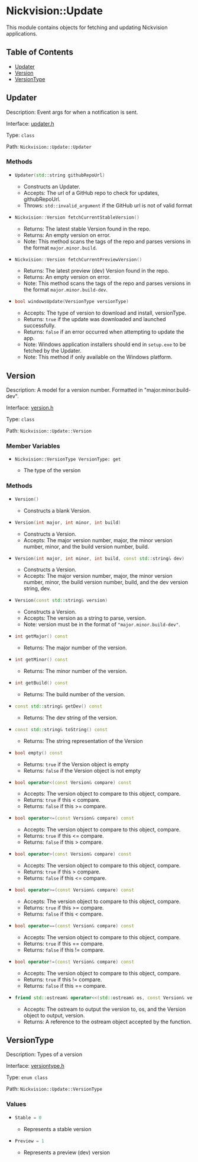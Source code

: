 # Nickvision::Update

This module contains objects for fetching and updating Nickvision applications.

## Table of Contents
- [Updater](#updater)
- [Version](#version)
- [VersionType](#versiontype)

## Updater
Description: Event args for when a notification is sent.

Interface: [updater.h](/include/update/updater.h)

Type: `class`

Path: `Nickvision::Update::Updater`

### Methods
- ```cpp
  Updater(std::string githubRepoUrl)
  ```  
     - Constructs an Updater.
     - Accepts: The url of a GitHub repo to check for updates, githubRepoUrl.
     - Throws: `std::invalid_argument` if the GitHub url is not of valid format
- ```cpp
  Nickvision::Version fetchCurrentStableVersion()
  ``` 
    - Returns: The latest stable Version found in the repo.
    - Returns: An empty version on error.
    - Note: This method scans the tags of the repo and parses versions in the format `major.minor.build`.
- ```cpp
  Nickvision::Version fetchCurrentPreviewVersion()
  ``` 
    - Returns: The latest preview (dev) Version found in the repo.
    - Returns: An empty version on error.
    - Note: This method scans the tags of the repo and parses versions in the format `major.minor.build-dev`.
- ```cpp
  bool windowsUpdate(VersionType versionType)
  ``` 
    - Accepts: The type of version to download and install, versionType.
    - Returns: `true` if the update was downloaded and launched successfully.
    - Returns: `false` if an error occurred when attempting to update the app.
    - Note: Windows application installers should end in `setup.exe` to be fetched by the Updater.
    - Note: This method if only available on the Windows platform.

## Version
Description: A model for a version number. Formatted in "major.minor.build-dev".

Interface: [version.h](/include/update/version.h)

Type: `class`

Path: `Nickvision::Update::Version`

### Member Variables
- ```
  Nickvision::VersionType VersionType: get
  ```
    - The type of the version

### Methods
- ```cpp
  Version()
  ```
    - Constructs a blank Version.
- ```cpp
  Version(int major, int minor, int build)
  ```
    - Constructs a Version.
    - Accepts: The major version number, major, the minor version number, minor, and the build version number, build.
- ```cpp
  Version(int major, int minor, int build, const std::string& dev)
  ```
    - Constructs a Version.
    - Accepts: The major version number, major, the minor version number, minor, the build version number, build, and the dev version string, dev.
- ```cpp
  Version(const std::string& version)
  ```
    - Constructs a Version.
    - Accepts: The version as a string to parse, version.
    - Note: version must be in the format of `"major.minor.build-dev"`.
- ```cpp
  int getMajor() const
  ```
    - Returns: The major number of the version.
- ```cpp
  int getMinor() const
  ```
    - Returns: The minor number of the version.
- ```cpp
  int getBuild() const
  ```
    - Returns: The build number of the version.
- ```cpp
  const std::string& getDev() const
  ```
    - Returns: The dev string of the version.
- ```cpp
  const std::string& toString() const
  ```
    - Returns: The string representation of the Version
- ```cpp
  bool empty() const
  ```
    - Returns: `true` if the Version object is empty
    - Returns: `false` if the Version object is not empty
- ```cpp
  bool operator<(const Version& compare) const
  ```
    - Accepts: The version object to compare to this object, compare.
    - Returns: `true` if this < compare.
    - Returns: `false` if this >= compare.
- ```cpp
  bool operator<=(const Version& compare) const
  ```
    - Accepts: The version object to compare to this object, compare.
    - Returns: `true` if this <= compare.
    - Returns: `false` if this > compare.
- ```cpp
  bool operator>(const Version& compare) const
  ```
    - Accepts: The version object to compare to this object, compare.
    - Returns: `true` if this > compare.
    - Returns: `false` if this <= compare.
- ```cpp
  bool operator>=(const Version& compare) const
  ```
    - Accepts: The version object to compare to this object, compare.
    - Returns: `true` if this >= compare.
    - Returns: `false` if this < compare.
- ```cpp
  bool operator==(const Version& compare) const
  ```
    - Accepts: The version object to compare to this object, compare.
    - Returns: `true` if this == compare.
    - Returns: `false` if this != compare.
- ```cpp
  bool operator!=(const Version& compare) const
  ```
    - Accepts: The version object to compare to this object, compare.
    - Returns: `true` if this != compare.
    - Returns: `false` if this == compare.
- ```cpp
  friend std::ostream& operator<<(std::ostream& os, const Version& version)
  ```
    - Accepts: The ostream to output the version to, os, and the Version object to output, version.
    - Returns: A reference to the ostream object accepted by the function.

## VersionType
Description: Types of a version

Interface: [versiontype.h](/include/update/versiontype.h)

Type: `enum class`

Path: `Nickvision::Update::VersionType`

### Values
- ```cpp
  Stable = 0
  ```
    - Represents a stable version
- ```cpp
  Preview = 1
  ```
    - Represents a preview (dev) version